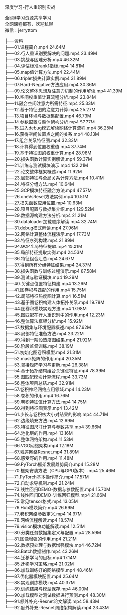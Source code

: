 深度学习-行人重识别实战

全网it学习资源共享学习<br>全网课程都有，欢迎私聊<br>微信：jerryttom<br>

├──资料<br> ├──01.课程简介.mp4 24.64M<br> ├──02.行人重识别要解决的问题.mp4 23.49M<br> ├──03.挑战与困难分析.mp4 46.32M<br> ├──04.评估标准rank1指标.mp4 14.81M<br> ├──05.map值计算方法.mp4 22.44M<br> ├──06.triplet损失计算实例.mp4 31.89M<br> ├──07.Hard-Negative方法应用.mp4 30.36M<br> ├──09.论文整体思想及注意力机制的作用解读.mp4 41.39M<br> ├──10.空间权重值计算流程分析.mp4 23.84M<br> ├──11.融合空间注意力所需特征.mp4 25.33M<br> ├──12.基于特征图的注意力计算.mp4 25.27M<br> ├──13.项目环境与数据集配置.mp4 46.73M<br> ├──14.参数配置与整体架构分析.mp4 57.77M<br> ├──15.进入debug模式解读网络计算流程.mp4 36.25M<br> ├──16.获得空间位置点之间的关系.mp4 48.13M<br> ├──17.组合关系特征图.mp4 32.33M<br> ├──18.计算得到位置权重值.mp4 37.74M<br> ├──19.基于特征图的权重计算.mp4 28.98M<br> ├──20.损失函数计算实例解读.mp4 59.37M<br> ├──21.训练与测试模块演示.mp4 132.21M<br> ├──22.论文整体框架概述.mp4 11.92M<br> ├──23.局部特征与全局关系计算方法.mp4 10.41M<br> ├──24.特征分组方法.mp4 10.64M<br> ├──25.GCP模块特征融合方法.mp4 47.57M<br> ├──26.oneVsReset方法实例.mp4 10.51M<br> ├──27.损失函数应用位置.mp4 10.63M<br> ├──28.项目配置与数据集介绍.mp4 129.52M<br> ├──29.数据源构建方法分析.mp4 21.21M<br> ├──30.dataloader加载顺序解读.mp4 32.74M<br> ├──31.debug模式解读.mp4 27.96M<br> ├──32.网络计算整体流程演示.mp4 17.73M<br> ├──33.特征序列构建.mp4 21.89M<br> ├──34.GCP全局特征提取.mp4 19.21M<br> ├──35.局部特征提取实例.mp4 24.53M<br> ├──36.特征组合汇总.mp4 24.67M<br> ├──37.得到所有分组特征结果.mp4 24.37M<br> ├──38.损失函数与训练过程演示.mp4 87.58M<br> ├──39.测试与验证模块.mp4 19.29M<br> ├──40.关键点位置特征构建.mp4 13.26M<br> ├──41.图卷积与匹配的作用.mp4 15.75M<br> ├──42.局部特征热度图计算.mp4 16.51M<br> ├──43.基于图卷积构建人体拓扑关系.mp4 19.78M<br> ├──44.图卷积模块实现方法.mp4 17.98M<br> ├──45.图匹配在行人重识别中的作用.mp4 12.23M<br> ├──46.整体算法框架分析.mp4 15.92M<br> ├──47.数据集与环境配置概述.mp4 87.62M<br> ├──48.局部特征准备方法.mp4 23.22M<br> ├──49.得到一阶段热度图结果.mp4 21.92M<br> ├──50.阶段监督训练.mp4 38.19M<br> ├──51.初始化图卷积模型.mp4 21.31M<br> ├──52.mask矩阵的作用.mp4 20.35M<br> ├──53.邻接矩阵学习与更新.mp4 26.38M<br> ├──54.基于拓扑结构组合关键点特征.mp4 78.39M<br> ├──55.图匹配模块计算流程.mp4 33.73M<br> ├──56.整体项目总结.mp4 32.91M<br> ├──57.卷积神经网络应用领域.mp4 14.23M<br> ├──58.卷积的作用.mp4 16.76M<br> ├──59.卷积特征值计算方法.mp4 14.75M<br> ├──60.得到特征图表示.mp4 13.42M<br> ├──61.步长与卷积核大小对结果的影响.mp4 44.71M<br> ├──62.边缘填充方法.mp4 12.69M<br> ├──63.特征图尺寸计算与参数共享.mp4 39.66M<br> ├──64.池化层的作用.mp4 13.16M<br> ├──65.整体网络架构.mp4 11.53M<br> ├──66.VGG网络架构.mp4 12.18M<br> ├──67.残差网络Resnet.mp4 31.89M<br> ├──68.感受野的作用.mp4 11.48M<br> ├──69.PyTorch框架发展趋势简介.mp4 15.28M<br> ├──70.框架安装方法（CPU与GPU版本）.mp4 25.46M<br> ├──71.PyTorch基本操作简介.mp4 17.57M<br> ├──72.自动求导机制.mp4 21.24M<br> ├──73.线性回归DEMO-数据与参数配置.mp4 15.70M<br> ├──74.线性回归DEMO-训练回归模型.mp4 21.66M<br> ├──75.常见tensor格式.mp4 13.05M<br> ├──76.Hub模块简介.mp4 26.69M<br> ├──77.卷积网络参数定义.mp4 14.97M<br> ├──78.网络流程解读.mp4 18.57M<br> ├──79.vision模块功能解读.mp4 12.51M<br> ├──80.分类任务数据集定义与配置.mp4 28.59M<br> ├──81.图像增强的作用.mp4 21.21M<br> ├──82.数据预处理与数据增强模块.mp4 46.72M<br> ├──83.Batch数据制作.mp4 43.26M<br> ├──84.迁移学习的目标.mp4 17.14M<br> ├──85.迁移学习策略.mp4 21.02M<br> ├──86.加载训练好的网络模型.mp4 48.46M<br> ├──87.优化器模块配置.mp4 25.64M<br> ├──88.实现训练模块.mp4 40.37M<br> ├──89.训练结果与模型保存.mp4 46.00M<br> ├──90.加载模型对测试数据进行预测.mp4 48.30M<br> ├──91.额外补充-Resnet论文解读.mp4 58.43M<br> └──92.额外补充-Resnet网络架构解读.mp4 23.43M